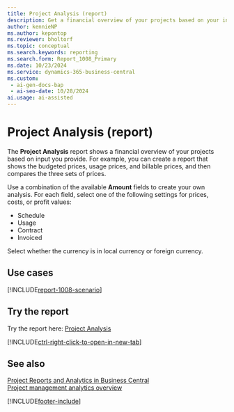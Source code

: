 ```yaml
---
title: Project Analysis (report)
description: Get a financial overview of your projects based on your input.
author: kennieNP
ms.author: kepontop
ms.reviewer: bholtorf
ms.topic: conceptual
ms.search.keywords: reporting
ms.search.form: Report_1008_Primary
ms.date: 10/23/2024
ms.service: dynamics-365-business-central
ms.custom:
 - ai-gen-docs-bap
 - ai-seo-date: 10/28/2024
ai.usage: ai-assisted
---
```


# Project Analysis (report)

The **Project Analysis** report shows a financial overview of your projects based on input you provide. For example, you can create a report that shows the budgeted prices, usage prices, and billable prices, and then compares the three sets of prices.

Use a combination of the available **Amount** fields to create your own analysis. For each field, select one of the following settings for prices, costs, or profit values:

* Schedule
* Usage
* Contract
* Invoiced

Select whether the currency is in local currency or foreign currency.

## Use cases

[!INCLUDE[report-1008-scenario](../includes/report-1008-scenario-include.md)]

<!-- 

Prompt

Below is a report in an ERP system. Provide 3-4 use cases for different personas working with projects

Format like this:    
  
As a <persona>, use the report to    
* use case 1  
* use case 2    

Do not capitalize the persona names. 

Do not start lines with "Use the data to"

## Report name
Project Analysis

## Report description
The *Project Analysis* report shows a financial overview of your projects based on your input.
For example, you can create a report that shows you the budgeted prices, usage prices, and billable prices, and then compares the three sets of prices.
Use a combination of the available **Amount** fields to create your own analysis. 
For each field, select one of the following prices, costs, or profit values: Schedule, Usage, Contract, and Invoiced.
Select whether the currency is specified in Local Currency or Foreign Currency.

### What the report does

### Use cases
Get a financial overview of your projects based on your input.

Please include your data sources and URLs

-->

## Try the report

Try the report here: [Project Analysis](https://businesscentral.dynamics.com?report=1008)

[!INCLUDE[ctrl-right-click-to-open-in-new-tab](../includes/ctrl-right-click-to-open-in-new-tab.md)]

## See also

[Project Reports and Analytics in Business Central](../project-reports.md)  
[Project management analytics overview](projects-analytics-overview.md)  

[!INCLUDE[footer-include](../includes/footer-banner.md)]